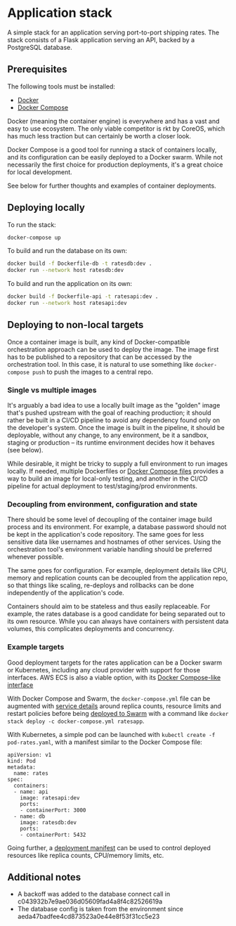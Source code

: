 # Application stack

A simple stack for an application serving port-to-port shipping rates. The
stack consists of a Flask application serving an API, backed by a PostgreSQL
database.

## Prerequisites

The following tools must be installed:

* [Docker](https://docs.docker.com/install/)
* [Docker Compose](https://docs.docker.com/compose/install/#install-compose)

Docker (meaning the container engine) is everywhere and has a vast and easy
to use ecosystem. The only viable competitor is rkt by CoreOS, which has much
less traction but can certainly be worth a closer look.

Docker Compose is a good tool for running a stack of containers locally, and
its configuration can be easily deployed to a Docker swarm. While not
necessarily the first choice for production deployments, it's a great choice
for local development.

See below for further thoughts and examples of container deployments.

## Deploying locally

To run the stack:

``` sh
docker-compose up
```

To build and run the database on its own:

``` sh
docker build -f Dockerfile-db -t ratesdb:dev .
docker run --network host ratesdb:dev
```

To build and run the application on its own:

``` sh
docker build -f Dockerfile-api -t ratesapi:dev .
docker run --network host ratesapi:dev
```

## Deploying to non-local targets

Once a container image is built, any kind of Docker-compatible orchestration
approach can be used to deploy the image. The image first has to be published
to a repository that can be accessed by the orchestration tool. In this case,
it is natural to use something like `docker-compose push` to push the images
to a central repo.

### Single vs multiple images

It's arguably a bad idea to use a locally built image as the "golden" image
that's pushed upstream with the goal of reaching production; it should rather
be built in a CI/CD pipeline to avoid any dependency found only on the
developer's system. Once the image is built in the pipeline, it should be
deployable, without any change, to any environment, be it a sandbox, staging
or production – its runtime environment decides how it behaves (see below).

While desirable, it might be tricky to supply a full environment to run
images locally. If needed, multiple Dockerfiles or [Docker Compose
files](https://docs.docker.com/compose/extends/#example-use-case) provides a
way to build an image for local-only testing, and another in the CI/CD
pipeline for actual deployment to test/staging/prod environments.

### Decoupling from environment, configuration and state

There should be some level of decoupling of the container image build process
and its environment. For example, a database password should not be kept in
the application's code repository. The same goes for less sensitive data like
usernames and hostnames of other services. Using the orchestration tool's
environment variable handling should be preferred whenever possible.

The same goes for configuration. For example, deployment details like CPU,
memory and replication counts can be decoupled from the application repo, so
that things like scaling, re-deploys and rollbacks can be done independently
of the application's code.

Containers should aim to be stateless and thus easily replaceable. For
example, the rates database is a good candidate for being separated out to
its own resource. While you can always have containers with persistent data
volumes, this complicates deployments and concurrency.

### Example targets

Good deployment targets for the rates application can be a Docker swarm or
Kubernetes, including any cloud provider with support for those interfaces.
AWS ECS is also a viable option, with its [Docker Compose-like
interface](https://docs.aws.amazon.com/AmazonECS/latest/developerguide/cmd-ecs-cli-compose.html)

With Docker Compose and Swarm, the `docker-compose.yml` file can be augmented
with [service
details](https://docs.docker.com/get-started/part5/#add-a-new-service-and-redeploy)
around replica counts, resource limits and restart policies before being
[deployed to
Swarm](https://docs.docker.com/engine/swarm/stack-deploy/#deploy-the-stack-to-the-swarm)
with a command like `docker stack deploy -c docker-compose.yml ratesapp`.

With Kubernetes, a simple pod can be launched with `kubectl create -f pod-rates.yaml`, with a manifest similar to the Docker Compose file:

``` text
apiVersion: v1
kind: Pod
metadata:
  name: rates
spec:
  containers:
  - name: api
    image: ratesapi:dev
    ports:
    - containerPort: 3000
  - name: db
    image: ratesdb:dev
    ports:
    - containerPort: 5432
```

Going further, a [deployment
manifest](https://kubernetes.io/docs/concepts/workloads/controllers/deployment/#creating-a-deployment)
can be used to control deployed resources like replica counts, CPU/memory
limits, etc.

## Additional notes

* A backoff was added to the database connect call in
  c043932b7e9ae036d05609fad4a8f4c82526619a
* The database config is taken from the environment since
  aeda47badfee4cd873523a0e44e8f53f31cc5e23
